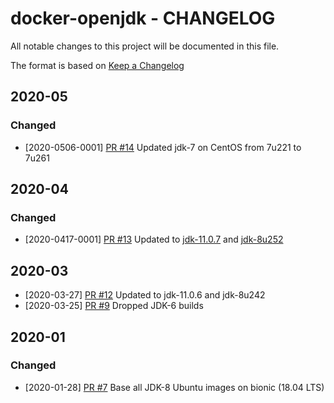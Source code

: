 # docker-openjdk - CHANGELOG

All notable changes to this project will be documented in this file.

The format is based on [Keep a Changelog](http://keepachangelog.com/en/1.0.0/)

## 2020-05

### Changed

* [2020-0506-0001] [PR #14](https://github.com/xenit-eu/docker-openjdk/pull/14) Updated jdk-7 on CentOS from 7u221 to 7u261

## 2020-04

### Changed

* [2020-0417-0001] [PR #13](https://github.com/xenit-eu/docker-openjdk/pull/13) Updated to [jdk-11.0.7](https://adoptopenjdk.net/release_notes.html?jvmVariant=hotspot#jdk11_0_7) and [jdk-8u252](https://adoptopenjdk.net/release_notes.html?jvmVariant=hotspot#jdk8u252)

## 2020-03

* [2020-03-27] [PR #12](https://github.com/xenit-eu/docker-openjdk/pull/12) Updated to jdk-11.0.6 and jdk-8u242 
* [2020-03-25] [PR #9](https://github.com/xenit-eu/docker-openjdk/pull/9) Dropped JDK-6 builds

## 2020-01

### Changed

* [2020-01-28] [PR #7](https://github.com/xenit-eu/docker-openjdk/pull/7) Base all JDK-8 Ubuntu images on bionic (18.04 LTS)